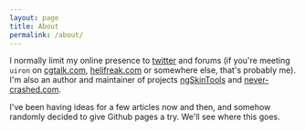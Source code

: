 ```yaml
---
layout: page
title: About
permalink: /about/
---
```


I normally limit my online presence to [twitter](http://www.twitter.com/viktorasm) and forums (if you're meeting `uiron` on [cgtalk.com](http://www.cgtalk.com), [helifreak.com](http://www.helifreak.com) or somewhere else, that's probably me). I'm also an author and maintainer of projects [ngSkinTools](http://www.ngskintools.com) and [never-crashed.com](http://www.never-crashed.com).

I've been having ideas for a few articles now and then, and somehow randomly decided to give Github pages a try. We'll see where this goes.

